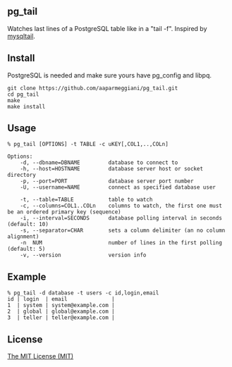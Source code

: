 ## pg_tail

Watches last lines of a PostgreSQL table like in a "tail -f".
Inspired by [mysqltail](http://www.vanheusden.com/mysqltail/).

## Install
PostgreSQL is needed and make sure yours have pg_config and libpq.
```console
git clone https://github.com/aaparmeggiani/pg_tail.git
cd pg_tail
make
make install
```
## Usage
```console
% pg_tail [OPTIONS] -t TABLE -c uKEY[,COL1,..,COLn]

Options:
    -d, --dbname=DBNAME         database to connect to
    -h, --host=HOSTNAME         database server host or socket directory
    -p, --port=PORT             database server port number
    -U, --username=NAME         connect as specified database user

    -t, --table=TABLE           table to watch
    -c, --columns=COL1..COLn    columns to watch, the first one must be an ordered primary key (sequence)
    -i, --interval=SECONDS      database polling interval in seconds (default: 10)
    -s, --separator=CHAR        sets a column delimiter (an no column alignment)
    -n  NUM                     number of lines in the first polling (default: 5)
    -v, --version               version info
```

## Example

```console
% pg_tail -d database -t users -c id,login,email
id | login  | email              |
1  | system | system@example.com |
2  | global | global@example.com |
3  | teller | teller@example.com |
```

## License
[The MIT License (MIT)](http://www.opensource.org/licenses/MIT)

